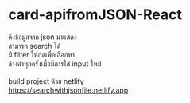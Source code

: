 # card-apifromJSON-React
ดึงข้อมูลจาก json มาแสดง <br>
สามารถ search ได้ <br>
มี filter ให้กดเพื่อเลือกหา <br>
ล้างค่าทุกครั้งเมื่อมีการใส่ input ใหม่ <br><br>
build project ด้วย netlify <br>
https://searchwithjsonfile.netlify.app <br>
